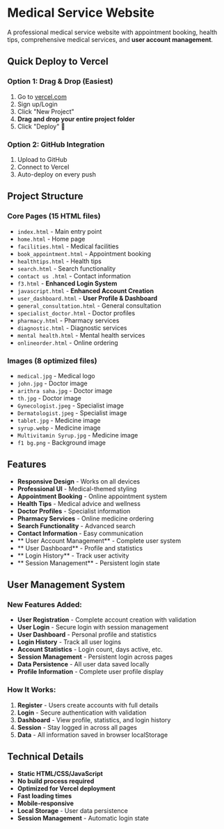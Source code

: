 # Medical Service Website

A professional medical service website with appointment booking, health tips, comprehensive medical services, and **user account management**.

##  Quick Deploy to Vercel

### Option 1: Drag & Drop (Easiest)
1. Go to [vercel.com](https://vercel.com)
2. Sign up/Login
3. Click "New Project"
4. **Drag and drop your entire project folder**
5. Click "Deploy" 🎉

### Option 2: GitHub Integration
1. Upload to GitHub
2. Connect to Vercel
3. Auto-deploy on every push

##  Project Structure

### Core Pages (15 HTML files)
- `index.html` - Main entry point
- `home.html` - Home page
- `facilities.html` - Medical facilities
- `book_appointment.html` - Appointment booking
- `healthtips.html` - Health tips
- `search.html` - Search functionality
- `contact us .html` - Contact information
- `f3.html` - **Enhanced Login System**
- `javascript.html` - **Enhanced Account Creation**
- `user_dashboard.html` - **User Profile & Dashboard** 
- `general_consultation.html` - General consultation
- `specialist_doctor.html` - Doctor profiles
- `pharmacy.html` - Pharmacy services
- `diagnostic.html` - Diagnostic services
- `mental health.html` - Mental health services
- `onlineorder.html` - Online ordering

### Images (8 optimized files)
- `medical.jpg` - Medical logo
- `john.jpg` - Doctor image
- `arithra saha.jpg` - Doctor image
- `th.jpg` - Doctor image
- `Gynecologist.jpeg` - Specialist image
- `Dermatologist.jpeg` - Specialist image
- `tablet.jpg` - Medicine image
- `syrup.webp` - Medicine image
- `Multivitamin Syrup.jpg` - Medicine image
- `f1 bg.png` - Background image

##  Features

- **Responsive Design** - Works on all devices
- **Professional UI** - Medical-themed styling
- **Appointment Booking** - Online appointment system
- **Health Tips** - Medical advice and wellness
- **Doctor Profiles** - Specialist information
- **Pharmacy Services** - Online medicine ordering
- **Search Functionality** - Advanced search
- **Contact Information** - Easy communication
- ** User Account Management** - Complete user system 
- ** User Dashboard** - Profile and statistics 
- ** Login History** - Track user activity 
- ** Session Management** - Persistent login state 

##  User Management System

### **New Features Added:**
-  **User Registration** - Complete account creation with validation
-  **User Login** - Secure login with session management
-  **User Dashboard** - Personal profile and statistics
-  **Login History** - Track all user logins
-  **Account Statistics** - Login count, days active, etc.
-  **Session Management** - Persistent login across pages
-  **Data Persistence** - All user data saved locally
-  **Profile Information** - Complete user profile display

### **How It Works:**
1. **Register** - Users create accounts with full details
2. **Login** - Secure authentication with validation
3. **Dashboard** - View profile, statistics, and login history
4. **Session** - Stay logged in across all pages
5. **Data** - All information saved in browser localStorage

##  Technical Details

- **Static HTML/CSS/JavaScript**
- **No build process required**
- **Optimized for Vercel deployment**
- **Fast loading times**
- **Mobile-responsive**
- **Local Storage** - User data persistence
- **Session Management** - Automatic login state
